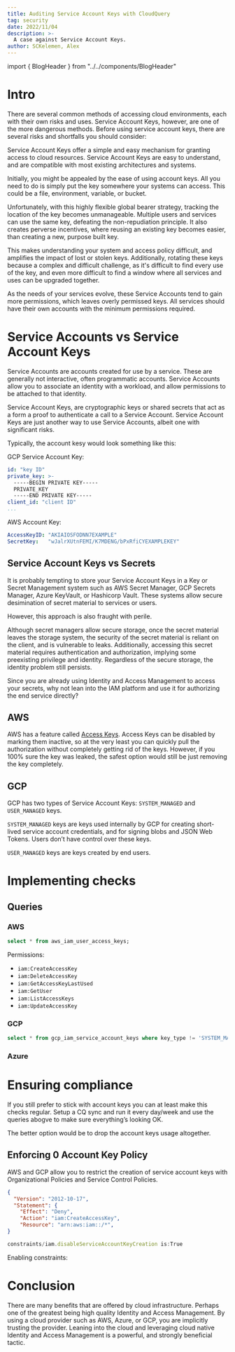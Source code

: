 ```yaml
---
title: Auditing Service Account Keys with CloudQuery
tag: security
date: 2022/11/04
description: >-
  A case against Service Account Keys.
author: SCKelemen, Alex
---
```


import { BlogHeader } from "../../components/BlogHeader"

<BlogHeader/>


# Intro
There are several common methods of accessing cloud 
environments, each with their own risks and uses. Service 
Account Keys, however, are one of the more dangerous methods.
Before using service account keys, there are several risks 
and shortfalls you should consider:

Service Account Keys offer a simple and easy mechanism for 
granting access to cloud resources. Service Account Keys are 
easy to understand, and are compatible with most existing 
architectures and systems. 

Initially, you might be appealed by the ease of using 
account keys. All you need to do is simply put the key
somewhere your systems can access. This could be a file,
environment, variable, or bucket.

Unfortunately, with this highly flexible global bearer strategy,
tracking the location of the key becomes unmanageable. Multiple 
users and services can use the same key, defeating the 
non-repudiation principle. It also creates perverse incentives,
where reusing an existing key becomes easier, than creating a new,
purpose built key.

This makes understanding your system and access policy difficult,
and amplifies the impact of lost or stolen keys. Additionally,
rotating these keys because a complex and difficult challenge,
as it's difficult to find every use of the key, and even more difficult
to find a window where all services and uses can be upgraded together.

As the needs of your services evolve, these Service Accounts tend
to gain more permissions, which leaves overly permissed keys. All
services should have their own accounts with the minimum permissions
required.

# Service Accounts vs Service Account Keys

Service Accounts are accounts created for use by a service.
These are generally not interactive, often programmatic accounts.
Service Accounts allow you to associate an identity with a workload,
and allow permissions to be attached to that identity.

Service Account Keys, are cryptographic keys or shared secrets that
act as a form a proof to authenticate a call to a Service Account.
Service Account Keys are just another way to use Service Accounts, albeit
one with significant risks.


Typically, the account kesy would look something like this:

GCP Service Account Key:
```yaml
id: "key ID"
private_key: >-
  -----BEGIN PRIVATE KEY-----
  PRIVATE_KEY
  -----END PRIVATE KEY-----
client_id: "client ID"
...
```

AWS Account Key:
```yaml
AccessKeyID: "AKIAIOSFODNN7EXAMPLE"
SecretKey:   "wJalrXUtnFEMI/K7MDENG/bPxRfiCYEXAMPLEKEY"
```

## Service Account Keys vs Secrets

It is probably tempting to store your Service Account Keys in
a Key or Secret Management system such as AWS Secret Manager, GCP Secrets Manager,
Azure KeyVault, or Hashicorp Vault. These systems allow secure
desimination of secret material to services or users.

However, this approach is also fraught with perile.

Although secret managers allow secure storage, once the secret material leaves
the storage system, the security of the secret material is reliant on the client,
and is vulnerable to leaks.
Additionally, accessing this secret material requires authentication and authorization,
implying some preexisting privilege and identity. Regardless of the secure storage,
the identity problem still persists.

Since you are already using Identity and Access Management to access your secrets, 
why not lean into the IAM platform and use it for authorizing the end service directly?

## AWS

AWS has a feature called [Access Keys](https://docs.aws.amazon.com/IAM/latest/UserGuide/id_credentials_access-keys.html). 
Access Keys can be disabled by marking them inactive, so at the very least you can quickly pull the authorization without 
completely getting rid of the keys. However, if you 100% sure the key was leaked, the safest option would still be just 
removing the key completely.

## GCP

GCP has two types of Service Account Keys: `SYSTEM_MANAGED` and `USER_MANAGED` keys.

`SYSTEM_MANAGED` keys are keys used internally by GCP for creating short-lived service account credentials,
and for signing blobs and JSON Web Tokens. Users don’t have control over these keys.

`USER_MANAGED` keys are keys created by end users. 


# Implementing checks

## Queries

### AWS

```sql
select * from aws_iam_user_access_keys;
```

Permissions: 

- `iam:CreateAccessKey`
- `iam:DeleteAccessKey`
- `iam:GetAccessKeyLastUsed`
- `iam:GetUser`
- `iam:ListAccessKeys`
- `iam:UpdateAccessKey`

### GCP

```sql
select * from gcp_iam_service_account_keys where key_type != 'SYSTEM_MANAGED';
```

### Azure

# Ensuring compliance

If you still prefer to stick with account keys you can at least make this checks regular. 
Setup a CQ sync and run it every day/week and use the queries abogve to make sure everything’s looking OK.

The better option would be to drop the account keys usage altogether.

## Enforcing 0 Account Key Policy

AWS and GCP allow you to restrict the creation of service account keys with Organizational Policies and Service Control Policies. 

```json
{
  "Version": "2012-10-17",
  "Statement": {
    "Effect": "Deny",
    "Action": "iam:CreateAccessKey",
    "Resource": "arn:aws:iam::/*",
}

```

```jsx
constraints/iam.disableServiceAccountKeyCreation is:True
```

Enabling constraints:

# Conclusion

There are many benefits that are offered by cloud infrastructure. Perhaps one 
of the greatest being high quality Identity and Access Management. By using a
cloud provider such as AWS, Azure, or GCP, you are implicitly trusting the provider. 
Leaning into the cloud and leveraging cloud native Identity and Access Management
is a powerful, and strongly beneficial tactic. 